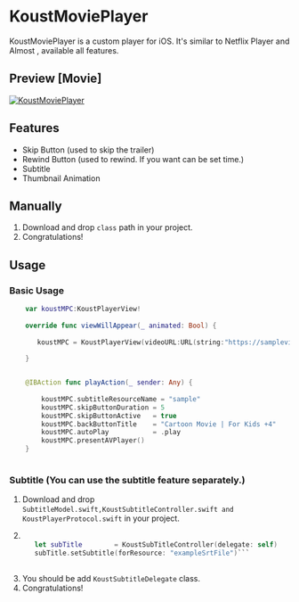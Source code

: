 # KoustMoviePlayer

KoustMoviePlayer is a custom player for iOS. It's similar to Netflix Player and Almost , available all features. 


## Preview [Movie]

[![KoustMoviePlayer](https://i.ytimg.com/vi/3ivGqio0b4w/hqdefault.jpg?sqp=-oaymwEZCNACELwBSFXyq4qpAwsIARUAAIhCGAFwAQ==&rs=AOn4CLAMM7zcScwhh5-N29OQHod-D8mpEQ)](https://youtu.be/3ivGqio0b4w "KoustMoviePlayer Youtube")

## Features
  - Skip Button (used to skip the trailer)
  - Rewind Button (used to rewind. If you want can be set time.)
  - Subtitle
  - Thumbnail Animation


## Manually
  1. Download and drop ```class``` path in your project.  
  2. Congratulations!  

## Usage

### Basic Usage


```swift    
    var koustMPC:KoustPlayerView!
    
    override func viewWillAppear(_ animated: Bool) {
        
       koustMPC = KoustPlayerView(videoURL:URL(string:"https://samplevideos.com/video123/mp4/720/big_buck_bunny_720p_10mb.mp4")!)
        
    }


    @IBAction func playAction(_ sender: Any) {
        
        koustMPC.subtitleResourceName = "sample"
        koustMPC.skipButtonDuration = 5
        koustMPC.skipButtonActive   = true
        koustMPC.backButtonTitle    = "Cartoon Movie | For Kids +4"
        koustMPC.autoPlay           = .play
        koustMPC.presentAVPlayer()
    }
    
```


### Subtitle (You can use the subtitle feature separately.)

  1. Download and drop ```SubtitleModel.swift,KoustSubtitleController.swift and KoustPlayerProtocol.swift```  in your project.
  2. ```swift
  
        let subTitle        = KoustSubTitleController(delegate: self)
        subTitle.setSubtitle(forResource: "exampleSrtFile")```
        
   3. You should be add ```KoustSubtitleDelegate``` class.
   4. Congratulations!  
